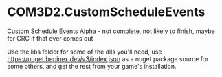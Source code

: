 # COM3D2.CustomScheduleEvents
Custom Schedule Events Alpha - not complete, not likely to finish, maybe for CRC if that ever comes out

Use the libs folder for some of the dlls you'll need, use https://nuget.bepinex.dev/v3/index.json as a nuget package source for some others, and get the rest from your game's installation.
